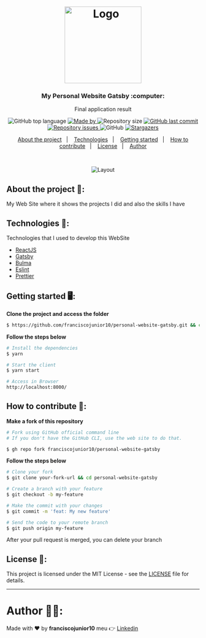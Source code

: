 <h1 align="center">
  <img alt="Logo" src="https://user-images.githubusercontent.com/33940202/86806012-d31b8680-c04e-11ea-8f4d-7b809f60b570.png" width="200px">
</h1>

<h3 align="center">
  My Personal Website Gatsby :computer:
</h3>

<p align="center">Final application result</p>

<p align="center">
  <img alt="GitHub top language" src="https://img.shields.io/github/languages/top/franciscojunior10/personal-website-gatsby">

  <a href="https://www.linkedin.com/in/franciscojunior10/" target="_blank" rel="noopener noreferrer">
    <img alt="Made by" src="https://img.shields.io/badge/made%20by-franciscojunior10-blue">
  </a>

  <img alt="Repository size" src="https://img.shields.io/github/repo-size/franciscojunior10/personal-website-gatsby?color=blue">

  <a href="https://github.com/franciscojunior10/personal-website-gatsby/commits/master">
    <img alt="GitHub last commit" src="https://img.shields.io/github/last-commit/franciscojunior10/personal-website-gatsby?color=blue">
  </a>

  <a href="https://github.com/franciscojunior10/personal-website-gatsby/issues">
    <img alt="Repository issues" src="https://img.shields.io/github/issues/franciscojunior10/personal-website-gatsby?color=blue">
  </a>

  <img alt="GitHub" src="https://img.shields.io/github/license/franciscojunior10/personal-website-gatsby?color=blue">

   <a href="https://github.com/franciscojunior10/personal-website-gatsby/stargazers">
    <img alt="Stargazers" src="https://img.shields.io/github/stars/franciscojunior10/personal-website-gatsby?color=blue">
  </a>
</p>

<p align="center">
  <a href="#about-the-project-open_file_folder">About the project</a>&nbsp;&nbsp;&nbsp;|&nbsp;&nbsp;&nbsp;
  <a href="#technologies-rocket">Technologies</a>&nbsp;&nbsp;&nbsp;|&nbsp;&nbsp;&nbsp;
  <a href="#getting-started-desktop_computer">Getting started</a>&nbsp;&nbsp;&nbsp;|&nbsp;&nbsp;&nbsp;
  <a href="#how-to-contribute-thinking">How to contribute</a>&nbsp;&nbsp;&nbsp;|&nbsp;&nbsp;&nbsp;
  <a href="#license-memo">License</a>&nbsp;&nbsp;&nbsp;|&nbsp;&nbsp;&nbsp;
  <a href="#author-man_technologist">Author</a>
</p>

</br>

<p align="center">
  <img alt="Layout" src="https://user-images.githubusercontent.com/33940202/79797123-18bc9300-832d-11ea-9e80-4482d6d7131f.gif">
</p>

## About the project :open_file_folder::
My Web Site where it shows the projects I did and also the skills I have

## Technologies :rocket::

Technologies that I used to develop this WebSite

- [ReactJS](https://reactjs.org/)
- [Gatsby](https://www.gatsbyjs.org/)
- [Bulma](https://www.gatsbyjs.org/docs/bulma/)
- [Eslint](https://eslint.org/)
- [Prettier](https://prettier.io/)


## Getting started 🖥:
**Clone the project and access the folder**

```bash
$ https://github.com/franciscojunior10/personal-website-gatsby.git && cd personal-website-gatsby
```

**Follow the steps below**

```bash
# Install the dependencies
$ yarn

# Start the client
$ yarn start

# Access in Browser
http://localhost:8000/
```

## How to contribute :thinking::

**Make a fork of this repository**

```bash
# Fork using GitHub official command line
# If you don't have the GitHub CLI, use the web site to do that.

$ gh repo fork franciscojunior10/personal-website-gatsby
```

**Follow the steps below**

```bash
# Clone your fork
$ git clone your-fork-url && cd personal-website-gatsby

# Create a branch with your feature
$ git checkout -b my-feature

# Make the commit with your changes
$ git commit -m 'feat: My new feature'

# Send the code to your remote branch
$ git push origin my-feature
```

After your pull request is merged, you can delete your branch

## License :memo::

This project is licensed under the MIT License - see the [LICENSE](LICENSE) file for details.

---

# Author :man_technologist::

Made with :heart: by **franciscojunior10** meu :point_right: [Linkedin](https://www.linkedin.com/in/franciscojunior10/)

